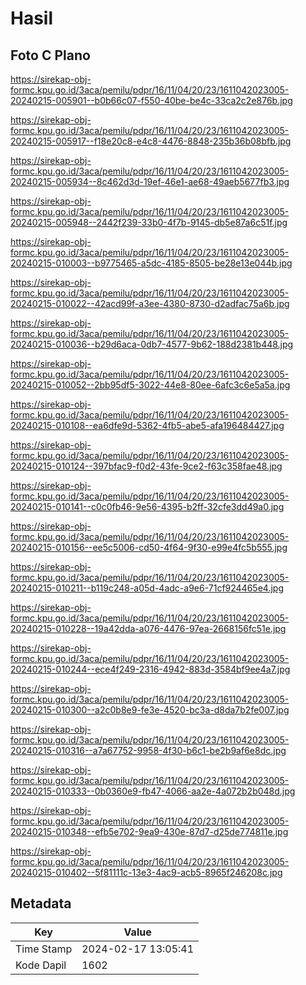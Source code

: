 # Hasil

## Foto C Plano

https://sirekap-obj-formc.kpu.go.id/3aca/pemilu/pdpr/16/11/04/20/23/1611042023005-20240215-005901--b0b66c07-f550-40be-be4c-33ca2c2e876b.jpg

https://sirekap-obj-formc.kpu.go.id/3aca/pemilu/pdpr/16/11/04/20/23/1611042023005-20240215-005917--f18e20c8-e4c8-4476-8848-235b36b08bfb.jpg

https://sirekap-obj-formc.kpu.go.id/3aca/pemilu/pdpr/16/11/04/20/23/1611042023005-20240215-005934--8c462d3d-19ef-46e1-ae68-49aeb5677fb3.jpg

https://sirekap-obj-formc.kpu.go.id/3aca/pemilu/pdpr/16/11/04/20/23/1611042023005-20240215-005948--2442f239-33b0-4f7b-9145-db5e87a6c51f.jpg

https://sirekap-obj-formc.kpu.go.id/3aca/pemilu/pdpr/16/11/04/20/23/1611042023005-20240215-010003--b9775465-a5dc-4185-8505-be28e13e044b.jpg

https://sirekap-obj-formc.kpu.go.id/3aca/pemilu/pdpr/16/11/04/20/23/1611042023005-20240215-010022--42acd99f-a3ee-4380-8730-d2adfac75a6b.jpg

https://sirekap-obj-formc.kpu.go.id/3aca/pemilu/pdpr/16/11/04/20/23/1611042023005-20240215-010036--b29d6aca-0db7-4577-9b62-188d2381b448.jpg

https://sirekap-obj-formc.kpu.go.id/3aca/pemilu/pdpr/16/11/04/20/23/1611042023005-20240215-010052--2bb95df5-3022-44e8-80ee-6afc3c6e5a5a.jpg

https://sirekap-obj-formc.kpu.go.id/3aca/pemilu/pdpr/16/11/04/20/23/1611042023005-20240215-010108--ea6dfe9d-5362-4fb5-abe5-afa196484427.jpg

https://sirekap-obj-formc.kpu.go.id/3aca/pemilu/pdpr/16/11/04/20/23/1611042023005-20240215-010124--397bfac9-f0d2-43fe-9ce2-f63c358fae48.jpg

https://sirekap-obj-formc.kpu.go.id/3aca/pemilu/pdpr/16/11/04/20/23/1611042023005-20240215-010141--c0c0fb46-9e56-4395-b2ff-32cfe3dd49a0.jpg

https://sirekap-obj-formc.kpu.go.id/3aca/pemilu/pdpr/16/11/04/20/23/1611042023005-20240215-010156--ee5c5006-cd50-4f64-9f30-e99e4fc5b555.jpg

https://sirekap-obj-formc.kpu.go.id/3aca/pemilu/pdpr/16/11/04/20/23/1611042023005-20240215-010211--b119c248-a05d-4adc-a9e6-71cf924465e4.jpg

https://sirekap-obj-formc.kpu.go.id/3aca/pemilu/pdpr/16/11/04/20/23/1611042023005-20240215-010228--19a42dda-a076-4476-97ea-2668156fc51e.jpg

https://sirekap-obj-formc.kpu.go.id/3aca/pemilu/pdpr/16/11/04/20/23/1611042023005-20240215-010244--ece4f249-2316-4942-883d-3584bf9ee4a7.jpg

https://sirekap-obj-formc.kpu.go.id/3aca/pemilu/pdpr/16/11/04/20/23/1611042023005-20240215-010300--a2c0b8e9-fe3e-4520-bc3a-d8da7b2fe007.jpg

https://sirekap-obj-formc.kpu.go.id/3aca/pemilu/pdpr/16/11/04/20/23/1611042023005-20240215-010316--a7a67752-9958-4f30-b6c1-be2b9af6e8dc.jpg

https://sirekap-obj-formc.kpu.go.id/3aca/pemilu/pdpr/16/11/04/20/23/1611042023005-20240215-010333--0b0360e9-fb47-4066-aa2e-4a072b2b048d.jpg

https://sirekap-obj-formc.kpu.go.id/3aca/pemilu/pdpr/16/11/04/20/23/1611042023005-20240215-010348--efb5e702-9ea9-430e-87d7-d25de774811e.jpg

https://sirekap-obj-formc.kpu.go.id/3aca/pemilu/pdpr/16/11/04/20/23/1611042023005-20240215-010402--5f81111c-13e3-4ac9-acb5-8965f246208c.jpg


## Metadata

| Key        | Value               |
| ---------- | ------------------- |
| Time Stamp | 2024-02-17 13:05:41 |
| Kode Dapil | 1602                |



